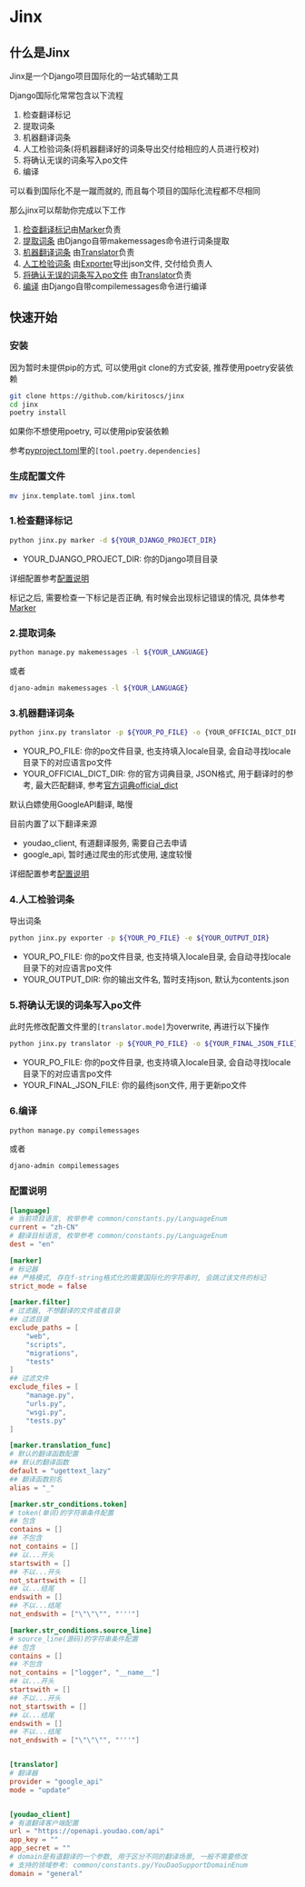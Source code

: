 # Jinx

## 什么是Jinx
Jinx是一个Django项目国际化的一站式辅助工具

Django国际化常常包含以下流程
1. 检查翻译标记
2. 提取词条
3. 机器翻译词条
4. 人工检验词条(将机器翻译好的词条导出交付给相应的人员进行校对)
5. 将确认无误的词条写入po文件
6. 编译

可以看到国际化不是一蹴而就的, 而且每个项目的国际化流程都不尽相同

那么jinx可以帮助你完成以下工作

1. [检查翻译标记](#1检查翻译标记)由[Marker](marker/README.md)负责
2. [提取词条](#2提取词条) 由Django自带makemessages命令进行词条提取
3. [机器翻译词条](#3机器翻译词条) 由[Translator](translator/README.md)负责
4. [人工检验词条](#4人工检验词条) 由[Exporter](exporter/README.md)导出json文件, 交付给负责人
5. [将确认无误的词条写入po文件](#5将确认无误的词条写入po文件) 由[Translator](translator/README.md)负责
6. [编译](#6编译) 由Django自带compilemessages命令进行编译


## 快速开始

### 安装
因为暂时未提供pip的方式, 可以使用git clone的方式安装, 推荐使用poetry安装依赖

```bash
git clone https://github.com/kiritoscs/jinx
cd jinx
poetry install
```

如果你不想使用poetry, 可以使用pip安装依赖

参考[pyproject.toml](pyproject.toml)里的`[tool.poetry.dependencies]`

### 生成配置文件
```bash
mv jinx.template.toml jinx.toml
```

### 1.检查翻译标记

```bash
python jinx.py marker -d ${YOUR_DJANGO_PROJECT_DIR}
```
- YOUR_DJANGO_PROJECT_DIR: 你的Django项目目录

详细配置参考[配置说明](#配置说明)

标记之后, 需要检查一下标记是否正确, 有时候会出现标记错误的情况, 具体参考[Marker](marker/README.md)

### 2.提取词条
```bash
python manage.py makemessages -l ${YOUR_LANGUAGE}
```
或者
```bash
djano-admin makemessages -l ${YOUR_LANGUAGE}
```

### 3.机器翻译词条
```bash
python jinx.py translator -p ${YOUR_PO_FILE} -o {YOUR_OFFICIAL_DICT_DIR}
```
- YOUR_PO_FILE: 你的po文件目录, 也支持填入locale目录, 会自动寻找locale目录下的对应语言po文件
- YOUR_OFFICIAL_DICT_DIR: 你的官方词典目录, JSON格式, 用于翻译时的参考, 最大匹配翻译, 参考[官方词典official_dict](official_dict.template.json)

默认白嫖使用GoogleAPI翻译, 略慢

目前内置了以下翻译来源
- youdao_client, 有道翻译服务, 需要自己去申请
- google_api, 暂时通过爬虫的形式使用, 速度较慢

详细配置参考[配置说明](#配置说明)

### 4.人工检验词条
导出词条
```bash
python jinx.py exporter -p ${YOUR_PO_FILE} -e ${YOUR_OUTPUT_DIR}
```
- YOUR_PO_FILE: 你的po文件目录, 也支持填入locale目录, 会自动寻找locale目录下的对应语言po文件
- YOUR_OUTPUT_DIR: 你的输出文件名, 暂时支持json, 默认为contents.json

### 5.将确认无误的词条写入po文件
此时先修改配置文件里的`[translator.mode]`为overwrite, 再进行以下操作
```bash
python jinx.py translator -p ${YOUR_PO_FILE} -o ${YOUR_FINAL_JSON_FILE}
```
- YOUR_PO_FILE: 你的po文件目录, 也支持填入locale目录, 会自动寻找locale目录下的对应语言po文件
- YOUR_FINAL_JSON_FILE: 你的最终json文件, 用于更新po文件

### 6.编译
```bash
python manage.py compilemessages
```
或者
```bash
djano-admin compilemessages
```


### 配置说明

```toml
[language]
# 当前项目语言, 枚举参考 common/constants.py/LanguageEnum
current = "zh-CN"
# 翻译目标语言, 枚举参考 common/constants.py/LanguageEnum
dest = "en"

[marker]
# 标记器
## 严格模式, 存在f-string格式化的需要国际化的字符串时, 会跳过该文件的标记
strict_mode = false

[marker.filter]
# 过滤器, 不想翻译的文件或者目录
## 过滤目录
exclude_paths = [
    "web",
    "scripts",
    "migrations",
    "tests"
]
## 过滤文件
exclude_files = [
    "manage.py",
    "urls.py",
    "wsgi.py",
    "tests.py"
]

[marker.translation_func]
# 默认的翻译函数配置
## 默认的翻译函数
default = "ugettext_lazy"
## 翻译函数别名
alias = "_"

[marker.str_conditions.token]
# token(单词)的字符串条件配置
## 包含
contains = []
## 不包含
not_contains = []
## 以...开头
startswith = []
## 不以...开头
not_startswith = []
## 以...结尾
endswith = []
## 不以...结尾
not_endswith = ["\"\"\"", "'''"]

[marker.str_conditions.source_line]
# source_line(源码)的字符串条件配置
## 包含
contains = []
## 不包含
not_contains = ["logger", "__name__"]
## 以...开头
startswith = []
## 不以...开头
not_startswith = []
## 以...结尾
endswith = []
## 不以...结尾
not_endswith = ["\"\"\"", "'''"]


[translator]
# 翻译器
provider = "google_api"
mode = "update"


[youdao_client]
# 有道翻译客户端配置
url = "https://openapi.youdao.com/api"
app_key = ""
app_secret = ""
# domain是有道翻译的一个参数, 用于区分不同的翻译场景, 一般不需要修改
# 支持的领域参考: common/constants.py/YouDaoSupportDomainEnum
domain = "general"

```
